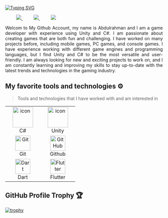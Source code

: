 
<div align="justify">

[![Typing SVG](https://readme-typing-svg.herokuapp.com?font=Coda&weight=700&size=40&duration=2500&pause=1000&color=2CF7EE&background=FF000000&center=true&vCenter=true&multiline=true&width=644&height=150&lines=Hi+There+%F0%9F%91%8B!+;I'm+Abdulrahman)](https://git.io/typing-svg)

 &nbsp;&nbsp;&nbsp;&nbsp;&nbsp;&nbsp;&nbsp;&nbsp;
<a href="https://www.youtube.com/@UniverseofCode">
<img src="https://img.shields.io/badge/YouTube-FF0000?style=for-the-badge&logo=youtube&logoColor=white">
</a>
&nbsp;&nbsp;&nbsp;&nbsp;&nbsp;&nbsp;&nbsp;&nbsp;
<a href="https://www.twitter.com/abdulrahmanabsT/">
<img src="https://img.shields.io/badge/Twitter-%231DA1F2.svg?style=for-the-badge&logo=Twitter&logoColor=white">
</a>
&nbsp;&nbsp;&nbsp;&nbsp;&nbsp;&nbsp;&nbsp;&nbsp;
<a href="https://www.linkedin.com/in/abdalrahmanabs/">
<img src="https://img.shields.io/badge/Linkedin-%231DA1F2.svg?style=for-the-badge&logo=Linkedin&logoColor=white">
</a>

 
</div> 
<p></p>
<p align="justify"> 
Welcom to My Github Account, my name is Abdulrahman and I am a game developer with experience using Unity and C#. I am passionate about creating games that are both fun and challenging. I have worked on many projects before, including mobile games, PC games, and console games. I have experience working with different game engines and programming languages, but I find Unity and C# to be the most versatile and user-friendly. I am always looking for new and exciting projects to work on, and I am constantly learning and improving my skills to stay up-to-date with the latest trends and technologies in the gaming industry.


 

</p>

## My favorite tools and technologies ⚙️ 

> Tools and technologies that I have worked with and am interested in

<table>
  <tr>
    <td align="center" width="96">
        <img src="https://techstack-generator.vercel.app/csharp-icon.svg" alt="icon" width="65" height="65" />
      <br>C#
    </td>
    <td align="center" width="96">
        <img src="https://preview.redd.it/vtzpl5c9yd181.png?width=512&format=png&auto=webp&s=d0ce01fbd57c089dc06a2cc2c1252a6da7e4658a" alt="icon" width="65" height="65" />
      <br>Unity
    </td>
  <tr>
    <td align="center" width="96"> 
        <img src="https://user-images.githubusercontent.com/25181517/192108372-f71d70ac-7ae6-4c0d-8395-51d8870c2ef0.png" width="48" height="48" alt="Git" />
      <br>Git
    </td>
    <td align="center" width="96">
        <img src="https://user-images.githubusercontent.com/25181517/192108374-8da61ba1-99ec-41d7-80b8-fb2f7c0a4948.png" width="48" height="48" alt="GitHub" />
      <br>Github
    </td>
  </tr>
 <tr>
      <td align="center" width="96">
        <img src="https://user-images.githubusercontent.com/25181517/186150304-1568ffdf-4c62-4bdc-9cf1-8d8efcea7c5b.png" width="48" height="48" alt="Dart" />
      <br>Dart
    </td>
        <td align="center" width="96">
        <img src="https://user-images.githubusercontent.com/25181517/186150365-da1eccce-6201-487c-8649-45e9e99435fd.png" width="48" height="48" alt="Flutter" />
      <br>Flutter
 </tr>
</table>

## GitHub Profile Trophy 🏆
[![trophy](https://github-profile-trophy.vercel.app/?username=abdalrahmanabs&row=1&margin-w=40)](https://github.com/ryo-ma/github-profile-trophy)
